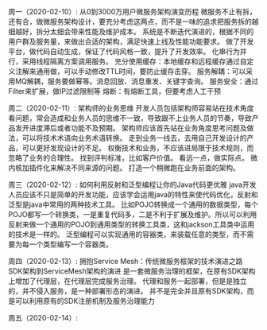 周一（2020-02-10）:
从0到3000万用户微服务架构演变历程
微服务不止有拆，还有合，做微服务架构设计，要充分考虑这两点，而不是一味的追求把服务拆的越细越好，拆分太细会带来性能及维护成本。
系统是不断迭代演进的，根据不同的用户群及服务量，来做出合适的架构，满足快速上线及性能功能要求。
做了开发平台，做代码自动生成，保证了代码风格一致，提升了开发效率。
化串行为并行，采用线程隔离方案调用服务。
充分使用缓存：本地缓存和远程缓存通过自定义注解来通用做，可以手动修改TTL时间，要防止缓存击穿。
服务解耦：可以采用MQ解耦，服务要做幂等。消息回放、消息重发、关键字查询。
服务安全：通过Filter来扩展，做IP过滤限制等
熔断：有熔断工具，但要考虑人工干预

周二（2020-02-11）:
架构师的业务思维
开发人员包括架构师容易站在技术角度看问题，常会造成和业务人员的思维不一致，导致跟不上业务人员的节奏，导致产品发开进度滞后或者功能不及预期。
架构师应该首先站在业务角度思考问题及做法，可以将技术术语向业务术语转换。
走到业务一线去，去用自己开发设计的产品，可以更好发现设计的不足。
权衡技术和业务，不应该进局限于技术规则，而忽略了业务的合理性。
找到评判标准，比如客户价值。
看远一点，做实际点。
微内核加插件化来解决不同来源的问题。
打造一个稍微跑在业务前面的架构。

周三（2020-02-12）:
如何利用反射和泛型编程让你的Java代码更优雅
java开发人员应该不只是简单的开发功能，应该学会运用java的特性来使代码优化，反射和泛型是java中常用的两种技术工具。
比如POJO转换成一个通用的数据类型，每个POJO都写一个转换类，一是重复代码多，二是不利于扩展及维护。所以可以利用反射来做一个通用的POJO到通用类型的转换工具类，这和jackson工具类中运用的技术是一样的。
泛型编程可以实现通用的容器类，来装载任意的类型，而不需要为每一个类型编写一个容器类。

周四（2020-02-13）:
拥抱Service Mesh：传统微服务框架的技术演进之路
SDK架构到ServiceMesh架构的演进
是一套微服务治理的框架，在原有SDK架构上增加了代理层，在代理层完成服务治理。
代理和服务一起部署，但是是独立的，并不侵入服务，是一种部署形态的演进。
并不是完全并且原有SDK架构，而是可以利用原有的SDK注册机制及服务治理能力


周五（2020-02-14）:

